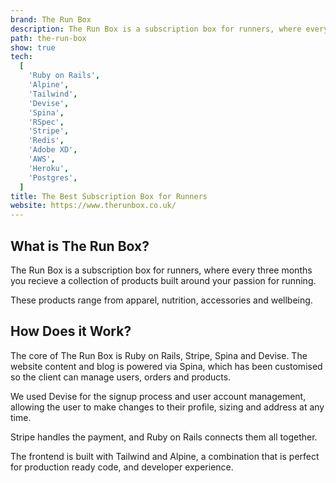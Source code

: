 ```yaml
---
brand: The Run Box
description: The Run Box is a subscription box for runners, where every three months you recieve a collection of products built around your passion for running.
path: the-run-box
show: true
tech:
  [
    'Ruby on Rails',
    'Alpine',
    'Tailwind',
    'Devise',
    'Spina',
    'RSpec',
    'Stripe',
    'Redis',
    'Adobe XD',
    'AWS',
    'Heroku',
    'Postgres',
  ]
title: The Best Subscription Box for Runners
website: https://www.therunbox.co.uk/
---
```


## What is The Run Box?

The Run Box is a subscription box for runners, where every three months you recieve a collection of products built around your passion for running.

These products range from apparel, nutrition, accessories and wellbeing.

## How Does it Work?

The core of The Run Box is Ruby on Rails, Stripe, Spina and Devise. The website content and blog is powered via Spina, which has been customised so the client can manage users, orders and products.

We used Devise for the signup process and user account management, allowing the user to make changes to their profile, sizing and address at any time.

Stripe handles the payment, and Ruby on Rails connects them all together.

The frontend is built with Tailwind and Alpine, a combination that is perfect for production ready code, and developer experience.
